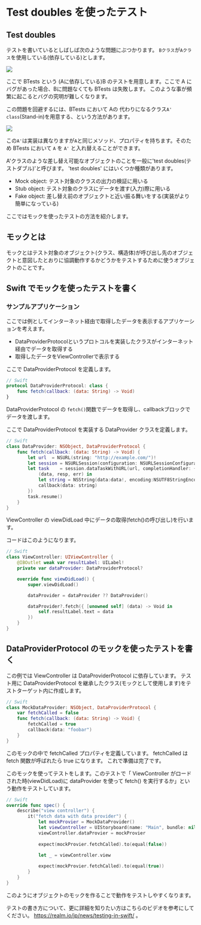 # Test doubles を使ったテスト

## Test doubles

テストを書いているとしばしば次のような問題にぶつかります。 `Bクラス`が`Aクラス`を使用している(依存している)とします。

![](https://github.com/Quick/Assets/blob/master/Screenshots/TestUsingMock_BusesA.png)

ここで BTests という (Aに依存している)B のテストを用意します。ここで A にバグがあった場合、Bに問題なくても BTests は失敗します。
このような事が頻繁に起こるとバグの究明が難しくなります。

この問題を回避するには、BTests において Aの 代わりになるクラス`A' class`(Stand-in)を用意する、という方法があります。

![](https://github.com/Quick/Assets/blob/master/Screenshots/TestUsingMock_BusesAmock.png)

この`A'`は実装は異なりますが`A`と同じメソッド、プロパティを持ちます。そのため BTests において `A` を `A'` と入れ替えることができます。

A'クラスのような差し替え可能なオブジェクトのことを一般に'test doubles(テストダブル)'と呼びます。
'test doubles' にはいくつか種類があります。

- Mock object: テスト対象のクラスの出力の検証に用いる
- Stub object: テスト対象のクラスにデータを渡す(入力)際に用いる
- Fake object: 差し替え前のオブジェクトと近い振る舞いをする(実装がより簡単になっている)

ここではモックを使ったテストの方法を紹介します。

## モックとは

モックとはテスト対象のオブジェクト(クラス、構造体)が呼び出し先のオブジェクトと意図したとおりに協調動作するかどうかをテストするために使うオブジェクトのことです。

## Swift でモックを使ったテストを書く

### サンプルアプリケーション

ここでは例としてインターネット経由で取得したデータを表示するアプリケーションを考えます。

* DataProviderProtocolというプロトコルを実装したクラスがインターネット経由でデータを取得する
* 取得したデータをViewControllerで表示する

ここで DataProviderProtocol を定義します。

```swift
// Swift
protocol DataProviderProtocol: class {
    func fetch(callback: (data: String) -> Void)
}
```

DataProviderProtocol の `fetch()`関数でデータを取得し、callbackブロックでデータを渡します。

ここで DataProviderProtocol を実装する DataProvider クラスを定義します。

```swift
// Swift
class DataProvider: NSObject, DataProviderProtocol {
    func fetch(callback: (data: String) -> Void) {
        let url  = NSURL(string: "http://example.com/")!
        let session = NSURLSession(configuration: NSURLSessionConfiguration.defaultSessionConfiguration())
        let task    = session.dataTaskWithURL(url, completionHandler: {
            (data, resp, err) in
            let string = NSString(data:data!, encoding:NSUTF8StringEncoding) as! String
            callback(data: string)
        })
        task.resume()
    }
}
```

ViewController の viewDidLoad 中にデータの取得(fetch()の呼び出し)を行います。

コードはこのようになります。

```swift
// Swift
class ViewController: UIViewController {
    @IBOutlet weak var resultLabel: UILabel!
    private var dataProvider: DataProviderProtocol?

    override func viewDidLoad() {
        super.viewDidLoad()

        dataProvider = dataProvider ?? DataProvider()

        dataProvider?.fetch({ [unowned self] (data) -> Void in
            self.resultLabel.text = data
        })
    }
}
```

## DataProviderProtocol のモックを使ったテストを書く

この例では ViewController は DataProviderProtocol に依存しています。
テスト用に DataProviderProtocol を継承したクラス(モックとして使用します)をテストターゲット内に作成します。

```swift
// Swift
class MockDataProvider: NSObject, DataProviderProtocol {
    var fetchCalled = false
    func fetch(callback: (data: String) -> Void) {
        fetchCalled = true
        callback(data: "foobar")
    }
}
```

このモックの中で fetchCalled プロパティを定義しています。 fetchCalled は fetch 関数が呼ばれたら true になります。
これで準備は完了です。

このモックを使ってテストをします。このテストで「 ViewController がロードされた時(viewDidLoad)に dataProvider を使って fetch() を実行するか」という動作をテストしています。

```swift
// Swift
override func spec() {
    describe("view controller") {
        it("fetch data with data provider") {
            let mockProvier = MockDataProvider()
            let viewController = UIStoryboard(name: "Main", bundle: nil).instantiateViewControllerWithIdentifier("ViewController") as! ViewController
            viewController.dataProvier = mockProvier
            
            expect(mockProvier.fetchCalled).to(equal(false))

            let _ = viewController.view
            
            expect(mockProvier.fetchCalled).to(equal(true))
        }
    }
}
```

このようにオブジェクトのモックを作ることで動作をテストしやすくなります。

テストの書き方について、更に詳細を知りたい方はこちらのビデオを参考にしてください。 https://realm.io/jp/news/testing-in-swift/ 。


